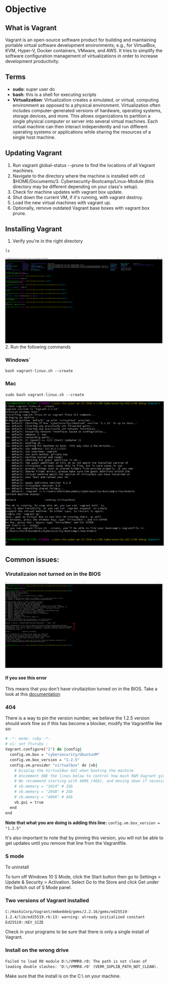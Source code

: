 # Objective

## What is Vagrant
Vagrant is an open-source software product for building and maintaining portable virtual software development environments; e.g., for VirtualBox, KVM, Hyper-V, Docker containers, VMware, and AWS. It tries to simplify the software configuration management of virtualizations in order to increase development productivity. 
## Terms
* **sudo**: super user do
* **bash**: this is a shell for executing scripts
* **Virtualization**: Virtualization creates a simulated, or virtual, computing environment as opposed to a physical environment. Virtualization often includes computer-generated versions of hardware, operating systems, storage devices, and more. This allows organizations to partition a single physical computer or server into several virtual machines. Each virtual machine can then interact independently and run different operating systems or applications while sharing the resources of a single host machine.


## Updating Vagrant
1. Run vagrant global-status --prune to find the locations of all Vagrant machines. 
2. Navigate to the directory where the machine is installed with cd $HOME/Documents/3. Cybersecurity-Bootcamp/Linux-Module (this directory may be different depending on your class's setup).
3. Check for machine updates with vagrant box update.
4. Shut down the current VM, if it's running, with vagrant destroy.
5. Load the new virtual machines with vagrant up.
6. Optionally, remove outdated Vagrant base boxes with vagrant box prune.

## Installing Vagrant
1. Verify you're in the right directory
```
ls
```
![images/expectedPath.png](images/expectedPath.png)
2. Run the following commands
### Windows`
```
bash vagrant-linux.sh --create
```
### Mac
```
sudo bash vagrant-linux.sh --create
```
![images/1-expectedOutcome.png](images/1-expectedOutcome.png)


## Common issues:
### Virutalizaion not turned on in the BIOS
![images/2-VT-xError.png](images/2-VT-xError.png)
#### If you see this error ####
This means that you don't have virutlaiztion turned on in the BIOS. Take a look at this [documentation](https://helpdeskgeek.com/how-to/enable-virtualization-in-the-bios/)


### 404
There is a way to pin the version number, we believe the 1.2.5 version should work fine so if this has become a blocker, modify the Vagrantfile like so:

```sh
# -*- mode: ruby -*-
# vi: set ft=ruby :
Vagrant.configure("2") do |config|
  config.vm.box = "cybersecurity/UbuntuVM"
  config.vm.box_version = "1.2.5"
  config.vm.provider "virtualbox" do |vb|
    # Display the VirtualBox GUI when booting the machine
    # Uncomment ONE the lines below to control how much RAM Vagrant gives the VM
    # We recommend starting with 4096 (4Gb), and moving down if necessary
    # vb.memory = "1024" # 1Gb
    # vb.memory = "2048" # 2Gb
    # vb.memory = "4096" # 4Gb
    vb.gui = true
  end
end
```
**Note that what you are doing is adding this line:**
`config.vm.box_version = "1.2.5"`

It's also important to note that by pinning this version, you will not be able to get updates until you remove that line from the Vagrantfile.

### S mode
To uninstall 

To turn off Windows 10 S Mode, click the Start button then go to Settings > Update & Security > Activation. Select Go to the Store and click Get under the Switch out of S Mode panel.

### Two versions of Vagrant installed
`C:/HashiCorp/Vagrant/embedded/gems/2.2.16/gems/ed25519-1.2.4/lib/ed25519.rb:13: warning: already initialized constant Ed25519::KEY_SIZE`

Check in your programs to be sure that there is only a single install of Vagrant.

### Install on the wrong drive
`Failed to load R0 module D:\/VMMR0.r0: The path is not clean of leading double slashes: 'D:\/VMMR0.r0' (VERR_SUPLIB_PATH_NOT_CLEAN).`

Make sure that the install is on the C:\ on your machine.